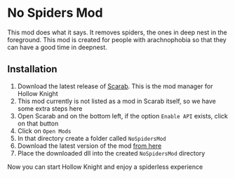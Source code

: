 # No Spiders Mod

This mod does what it says. It removes spiders, the ones in deep nest in the foreground. This mod is created for people with arachnophobia so that they can have a good time in deepnest.

## Installation

1) Download the latest release of [Scarab](https://github.com/fifty-six/Scarab/releases). This is the mod manager for Hollow Knight
2) This mod currently is not listed as a mod in Scarab itself, so we have some extra steps here
3) Open Scarab and on the bottom left, if the option `Enable API` exists, click on that button
4) Click on `Open Mods`
5) In that directory create a folder called `NoSpidersMod`
6) Download the latest version of the mod [from here](https://github.com/MansenC/NoSpidersMod/releases)
7) Place the downloaded dll into the created `NoSpidersMod` directory

Now you can start Hollow Knight and enjoy a spiderless experience